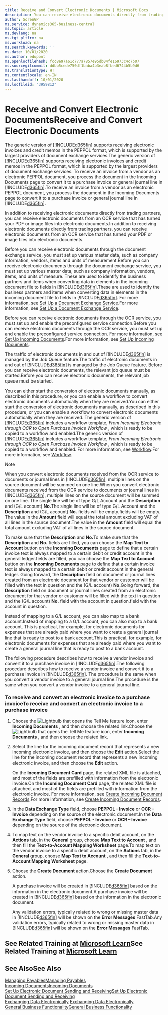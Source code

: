 ```yaml
---
title: Receive and Convert Electronic Documents | Microsoft Docs
description: You can receive electronic documents directly from trading partners or from an OCR service.
author: SorenGP
ms.service: dynamics365-business-central
ms.topic: article
ms.devlang: na
ms.tgt_pltfrm: na
ms.workload: na
ms.search.keywords: ''
ms.date: 10/01/2020
ms.author: edupont
ms.openlocfilehash: fcc8e97a61c777a7857e95db04fe16973c4c7b07
ms.sourcegitcommit: ddbb5cede750df1baba4b3eab8fbed6744b5b9d6
ms.translationtype: HT
ms.contentlocale: en-IN
ms.lasthandoff: 10/01/2020
ms.locfileid: "3959812"
---
```

# <a name="receive-and-convert-electronic-documents"></a><span data-ttu-id="f9dcd-103">Receive and Convert Electronic Documents</span><span class="sxs-lookup"><span data-stu-id="f9dcd-103">Receive and Convert Electronic Documents</span></span>
<span data-ttu-id="f9dcd-104">The generic version of [!INCLUDE[d365fin](includes/d365fin_md.md)] supports receiving electronic invoices and credit memos in the PEPPOL format, which is supported by the largest providers of document exchange services.</span><span class="sxs-lookup"><span data-stu-id="f9dcd-104">The generic version of [!INCLUDE[d365fin](includes/d365fin_md.md)] supports receiving electronic invoices and credit memos in the PEPPOL format, which is supported by the largest providers of document exchange services.</span></span> <span data-ttu-id="f9dcd-105">To receive an invoice from a vendor as an electronic PEPPOL document, you process the document in the Incoming Documents page to convert it to a purchase invoice or general journal line in [!INCLUDE[d365fin](includes/d365fin_md.md)].</span><span class="sxs-lookup"><span data-stu-id="f9dcd-105">To receive an invoice from a vendor as an electronic PEPPOL document, you process the document in the Incoming Documents page to convert it to a purchase invoice or general journal line in [!INCLUDE[d365fin](includes/d365fin_md.md)].</span></span>

 <span data-ttu-id="f9dcd-106">In addition to receiving electronic documents directly from trading partners, you can receive electronic documents from an OCR service that has turned your PDF or image files into electronic documents.</span><span class="sxs-lookup"><span data-stu-id="f9dcd-106">In addition to receiving electronic documents directly from trading partners, you can receive electronic documents from an OCR service that has turned your PDF or image files into electronic documents.</span></span>  

 <span data-ttu-id="f9dcd-107">Before you can receive electronic documents through the document exchange service, you must set up various master data, such as company information, vendors, items and units of measurement.</span><span class="sxs-lookup"><span data-stu-id="f9dcd-107">Before you can receive electronic documents through the document exchange service, you must set up various master data, such as company information, vendors, items, and units of measure.</span></span> <span data-ttu-id="f9dcd-108">These are used to identify the business partners and items when converting data in elements in the incoming document file to fields in [!INCLUDE[d365fin](includes/d365fin_md.md)].</span><span class="sxs-lookup"><span data-stu-id="f9dcd-108">These are used to identify the business partners and items when converting data in elements in the incoming document file to fields in [!INCLUDE[d365fin](includes/d365fin_md.md)].</span></span> <span data-ttu-id="f9dcd-109">For more information, see [Set Up a Document Exchange Service](across-how-to-set-up-a-document-exchange-service.md).</span><span class="sxs-lookup"><span data-stu-id="f9dcd-109">For more information, see [Set Up a Document Exchange Service](across-how-to-set-up-a-document-exchange-service.md).</span></span>  

 <span data-ttu-id="f9dcd-110">Before you can receive electronic documents through the OCR service, you must set up and enable the preconfigured service connection.</span><span class="sxs-lookup"><span data-stu-id="f9dcd-110">Before you can receive electronic documents through the OCR service, you must set up and enable the preconfigured service connection.</span></span> <span data-ttu-id="f9dcd-111">For more information, see [Set Up Incoming Documents](across-how-setup-income-documents.md).</span><span class="sxs-lookup"><span data-stu-id="f9dcd-111">For more information, see [Set Up Incoming Documents](across-how-setup-income-documents.md).</span></span>  

 <span data-ttu-id="f9dcd-112">The traffic of electronic documents in and out of [!INCLUDE[d365fin](includes/d365fin_md.md)] is managed by the Job Queue feature.</span><span class="sxs-lookup"><span data-stu-id="f9dcd-112">The traffic of electronic documents in and out of [!INCLUDE[d365fin](includes/d365fin_md.md)] is managed by the Job Queue feature.</span></span> <span data-ttu-id="f9dcd-113">Before you can receive electronic documents, the relevant job queue must be started.</span><span class="sxs-lookup"><span data-stu-id="f9dcd-113">Before you can receive electronic documents, the relevant job queue must be started.</span></span>  

 <span data-ttu-id="f9dcd-114">You can either start the conversion of electronic documents manually, as described in this procedure, or you can enable a workflow to convert electronic documents automatically when they are received.</span><span class="sxs-lookup"><span data-stu-id="f9dcd-114">You can either start the conversion of electronic documents manually, as described in this procedure, or you can enable a workflow to convert electronic documents automatically when they are received.</span></span> <span data-ttu-id="f9dcd-115">The generic version of [!INCLUDE[d365fin](includes/d365fin_md.md)] includes a workflow template, *From Incoming Electronic through OCR to Open Purchase Invoice Workflow* , which is ready to be copied to a workflow and enabled.</span><span class="sxs-lookup"><span data-stu-id="f9dcd-115">The generic version of [!INCLUDE[d365fin](includes/d365fin_md.md)] includes a workflow template, *From Incoming Electronic through OCR to Open Purchase Invoice Workflow* , which is ready to be copied to a workflow and enabled.</span></span> <span data-ttu-id="f9dcd-116">For more information, see [Workflow](across-workflow.md).</span><span class="sxs-lookup"><span data-stu-id="f9dcd-116">For more information, see [Workflow](across-workflow.md).</span></span>  

> [!NOTE]  
>  <span data-ttu-id="f9dcd-117">When you convert electronic documents received from the OCR service to documents or journal lines in [!INCLUDE[d365fin](includes/d365fin_md.md)], multiple lines on the source document will be summed on one line.</span><span class="sxs-lookup"><span data-stu-id="f9dcd-117">When you convert electronic documents received from the OCR service to documents or journal lines in [!INCLUDE[d365fin](includes/d365fin_md.md)], multiple lines on the source document will be summed on one line.</span></span> <span data-ttu-id="f9dcd-118">The single line will be of type G/L Account and the **Description** and (G/L account) **No.**</span><span class="sxs-lookup"><span data-stu-id="f9dcd-118">The single line will be of type G/L Account and the **Description** and (G/L account) **No.**</span></span> <span data-ttu-id="f9dcd-119">fields will be empty.</span><span class="sxs-lookup"><span data-stu-id="f9dcd-119">fields will be empty.</span></span> <span data-ttu-id="f9dcd-120">The value in the **Amount** field will equal the total amount excluding VAT of all lines in the source document.</span><span class="sxs-lookup"><span data-stu-id="f9dcd-120">The value in the **Amount** field will equal the total amount excluding VAT of all lines in the source document.</span></span>  
>   
>  <span data-ttu-id="f9dcd-121">To make sure that the **Description** and **No.**</span><span class="sxs-lookup"><span data-stu-id="f9dcd-121">To make sure that the **Description** and **No.**</span></span> <span data-ttu-id="f9dcd-122">fields are filled, you can choose the **Map Text to Account** button on the **Incoming Documents** page to define that a certain invoice text is always mapped to a certain debit or credit account in the general ledger.</span><span class="sxs-lookup"><span data-stu-id="f9dcd-122">fields are filled, you can choose the **Map Text to Account** button on the **Incoming Documents** page to define that a certain invoice text is always mapped to a certain debit or credit account in the general ledger.</span></span> <span data-ttu-id="f9dcd-123">Going forward, the **Description** field on document or journal lines created from an electronic document for that vendor or customer will be filled with the text in question and the (G/L account) **No.**</span><span class="sxs-lookup"><span data-stu-id="f9dcd-123">Going forward, the **Description** field on document or journal lines created from an electronic document for that vendor or customer will be filled with the text in question and the (G/L account) **No.**</span></span> <span data-ttu-id="f9dcd-124">field with the account in question.</span><span class="sxs-lookup"><span data-stu-id="f9dcd-124">field with the account in question.</span></span>  
>   
>  <span data-ttu-id="f9dcd-125">Instead of mapping to a G/L account, you can also map to a bank account.</span><span class="sxs-lookup"><span data-stu-id="f9dcd-125">Instead of mapping to a G/L account, you can also map to a bank account.</span></span> <span data-ttu-id="f9dcd-126">This is practical, for example, for electronic documents for expenses that are already paid where you want to create a general journal line that is ready to post to a bank account.</span><span class="sxs-lookup"><span data-stu-id="f9dcd-126">This is practical, for example, for electronic documents for expenses that are already paid where you want to create a general journal line that is ready to post to a bank account.</span></span>  

 <span data-ttu-id="f9dcd-127">The following procedure describes how to receive a vendor invoice and convert it to a purchase invoice in [!INCLUDE[d365fin](includes/d365fin_md.md)].</span><span class="sxs-lookup"><span data-stu-id="f9dcd-127">The following procedure describes how to receive a vendor invoice and convert it to a purchase invoice in [!INCLUDE[d365fin](includes/d365fin_md.md)].</span></span> <span data-ttu-id="f9dcd-128">The procedure is the same when you convert a vendor invoice to a general journal line.</span><span class="sxs-lookup"><span data-stu-id="f9dcd-128">The procedure is the same when you convert a vendor invoice to a general journal line.</span></span>  

### <a name="to-receive-and-convert-an-electronic-invoice-to-a-purchase-invoice"></a><span data-ttu-id="f9dcd-129">To receive and convert an electronic invoice to a purchase invoice</span><span class="sxs-lookup"><span data-stu-id="f9dcd-129">To receive and convert an electronic invoice to a purchase invoice</span></span>  

1.  <span data-ttu-id="f9dcd-130">Choose the ![Lightbulb that opens the Tell Me feature](media/ui-search/search_small.png "Tell me what you want to do") icon, enter **Incoming Documents** , and then choose the related link.</span><span class="sxs-lookup"><span data-stu-id="f9dcd-130">Choose the ![Lightbulb that opens the Tell Me feature](media/ui-search/search_small.png "Tell me what you want to do") icon, enter **Incoming Documents** , and then choose the related link.</span></span>  

2.  <span data-ttu-id="f9dcd-131">Select the line for the incoming document record that represents a new incoming electronic invoice, and then choose the **Edit** action.</span><span class="sxs-lookup"><span data-stu-id="f9dcd-131">Select the line for the incoming document record that represents a new incoming electronic invoice, and then choose the **Edit** action.</span></span>  

     <span data-ttu-id="f9dcd-132">On the **Incoming Document Card** page, the related XML file is attached, and most of the fields are prefilled with information from the electronic invoice.</span><span class="sxs-lookup"><span data-stu-id="f9dcd-132">On the **Incoming Document Card** page, the related XML file is attached, and most of the fields are prefilled with information from the electronic invoice.</span></span> <span data-ttu-id="f9dcd-133">For more information, see [Create Incoming Document Records](across-how-create-income-document-records.md).</span><span class="sxs-lookup"><span data-stu-id="f9dcd-133">For more information, see [Create Incoming Document Records](across-how-create-income-document-records.md).</span></span>  

3.  <span data-ttu-id="f9dcd-134">In the **Data Exchange Type** field, choose **PEPPOL - Invoice** or **OCR – Invoice** depending on the source of the electronic document.</span><span class="sxs-lookup"><span data-stu-id="f9dcd-134">In the **Data Exchange Type** field, choose **PEPPOL - Invoice** or **OCR – Invoice** depending on the source of the electronic document.</span></span>  

4.  <span data-ttu-id="f9dcd-135">To map text on the vendor invoice to a specific debit account, on the **Actions** tab, in the **General** group, choose **Map Text to Account** , and then fill the **Text-to-Account Mapping Worksheet** page.</span><span class="sxs-lookup"><span data-stu-id="f9dcd-135">To map text on the vendor invoice to a specific debit account, on the **Actions** tab, in the **General** group, choose **Map Text to Account** , and then fill the **Text-to-Account Mapping Worksheet** page.</span></span>  

5.  <span data-ttu-id="f9dcd-136">Choose the **Create Document** action.</span><span class="sxs-lookup"><span data-stu-id="f9dcd-136">Choose the **Create Document** action.</span></span>  

     <span data-ttu-id="f9dcd-137">A purchase invoice will be created in [!INCLUDE[d365fin](includes/d365fin_md.md)] based on the information in the electronic document.</span><span class="sxs-lookup"><span data-stu-id="f9dcd-137">A purchase invoice will be created in [!INCLUDE[d365fin](includes/d365fin_md.md)] based on the information in the electronic document.</span></span>  

     <span data-ttu-id="f9dcd-138">Any validation errors, typically related to wrong or missing master data in [!INCLUDE[d365fin](includes/d365fin_md.md)] will be shown on the **Error Messages** FastTab.</span><span class="sxs-lookup"><span data-stu-id="f9dcd-138">Any validation errors, typically related to wrong or missing master data in [!INCLUDE[d365fin](includes/d365fin_md.md)] will be shown on the **Error Messages** FastTab.</span></span>  

## <a name="see-related-training-at-microsoft-learn"></a><span data-ttu-id="f9dcd-139">See Related Training at [Microsoft Learn](/learn/modules/electronic-documents-dynamics-365-business-central/index)</span><span class="sxs-lookup"><span data-stu-id="f9dcd-139">See Related Training at [Microsoft Learn](/learn/modules/electronic-documents-dynamics-365-business-central/index)</span></span>

## <a name="see-also"></a><span data-ttu-id="f9dcd-140">See Also</span><span class="sxs-lookup"><span data-stu-id="f9dcd-140">See Also</span></span>  
[<span data-ttu-id="f9dcd-141">Managing Payables</span><span class="sxs-lookup"><span data-stu-id="f9dcd-141">Managing Payables</span></span>](payables-manage-payables.md)  
[<span data-ttu-id="f9dcd-142">Incoming Documents</span><span class="sxs-lookup"><span data-stu-id="f9dcd-142">Incoming Documents</span></span>](across-income-documents.md)  
[<span data-ttu-id="f9dcd-143">Set Up Electronic Document Sending and Receiving</span><span class="sxs-lookup"><span data-stu-id="f9dcd-143">Set Up Electronic Document Sending and Receiving</span></span>](across-how-to-set-up-electronic-document-sending-and-receiving.md)  
<span data-ttu-id="f9dcd-144">[Exchanging Data Electronically](across-data-exchange.md) </span><span class="sxs-lookup"><span data-stu-id="f9dcd-144">[Exchanging Data Electronically](across-data-exchange.md) </span></span>  
[<span data-ttu-id="f9dcd-145">General Business Functionality</span><span class="sxs-lookup"><span data-stu-id="f9dcd-145">General Business Functionality</span></span>](ui-across-business-areas.md)  

